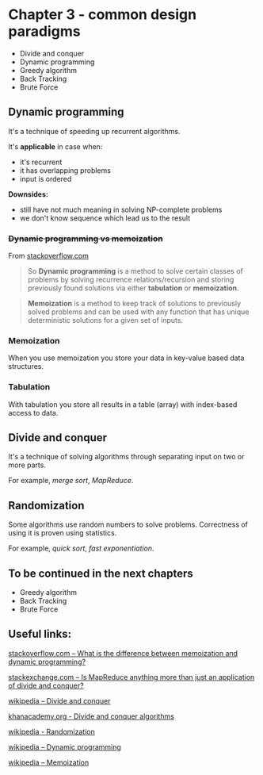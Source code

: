 # Chapter 3 - common design paradigms

- Divide and conquer
- Dynamic programming
- Greedy algorithm
- Back Tracking
- Brute Force

## Dynamic programming

It's a technique of speeding up recurrent algorithms.

It's **applicable** in case when:

- it's recurrent
- it has overlapping problems
- input is ordered

**Downsides:**

- still have not much meaning in solving NP-complete problems
- we don't know sequence which lead us to the result

### ~~Dynamic programming vs memoization~~
From [stackoverflow.com](https://stackoverflow.com/a/21145925)
> So **Dynamic programming** is a method to solve certain classes of problems by solving recurrence relations/recursion and storing previously found solutions via either **tabulation** or **memoization**.

> **Memoization** is a method to keep track of solutions to previously solved problems and can be used with any function that has unique deterministic solutions for a given set of inputs.

### Memoization
When you use memoization you store your data in key-value based data structures.

### Tabulation
With tabulation you store all results in a table (array) with index-based access to data.

## Divide and conquer

It's a technique of solving algorithms through separating input on two or more parts.

For example, _merge sort_, _MapReduce_.

## Randomization

Some algorithms use random numbers to solve problems. Correctness of using it is proven using statistics.

For example, _quick sort_, _fast exponentiation_.

## To be continued in the next chapters
- Greedy algorithm
- Back Tracking
- Brute Force

## Useful links:

[stackoverflow.com – What is the difference between memoization and dynamic programming?](https://stackoverflow.com/questions/6184869/what-is-the-difference-between-memoization-and-dynamic-programming)

[stackexchange.com – Is MapReduce anything more than just an application of divide and conquer?](https://softwareengineering.stackexchange.com/questions/98800/is-mapreduce-anything-more-than-just-an-application-of-divide-and-conquer)

[wikipedia – Divide and conquer](https://en.wikipedia.org/wiki/Divide_and_conquer_algorithm)

[khanacademy.org - Divide and conquer algorithms](https://www.khanacademy.org/computing/computer-science/algorithms/merge-sort/a/divide-and-conquer-algorithms)

[wikipedia - Randomization](https://en.wikipedia.org/wiki/Randomization)

[wikipedia – Dynamic programming](https://en.wikipedia.org/wiki/Dynamic_programming)

[wikipedia – Memoization](https://en.wikipedia.org/wiki/Memoization)

